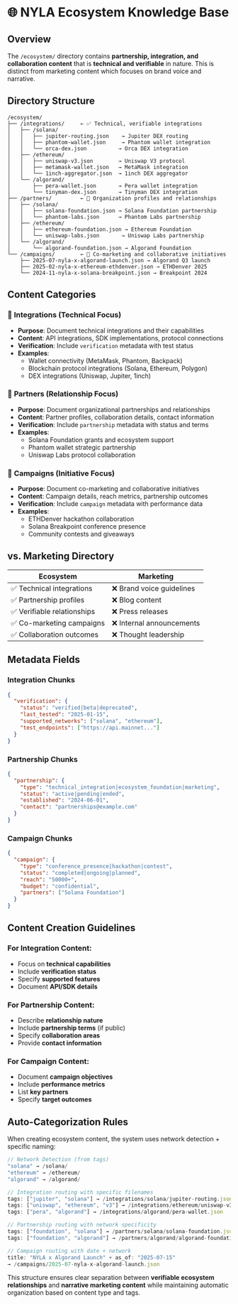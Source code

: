 # 🌐 NYLA Ecosystem Knowledge Base

## Overview

The `/ecosystem/` directory contains **partnership, integration, and collaboration content** that is **technical and verifiable** in nature. This is distinct from marketing content which focuses on brand voice and narrative.

## Directory Structure

```
/ecosystem/
├── /integrations/     ← ✅ Technical, verifiable integrations
│   ├── /solana/
│   │   ├── jupiter-routing.json    → Jupiter DEX routing
│   │   ├── phantom-wallet.json     → Phantom wallet integration
│   │   └── orca-dex.json          → Orca DEX integration
│   ├── /ethereum/
│   │   ├── uniswap-v3.json        → Uniswap V3 protocol
│   │   ├── metamask-wallet.json   → MetaMask integration
│   │   └── 1inch-aggregator.json  → 1inch DEX aggregator
│   └── /algorand/
│       ├── pera-wallet.json       → Pera wallet integration
│       └── tinyman-dex.json       → Tinyman DEX integration
├── /partners/         ← 🤝 Organization profiles and relationships  
│   ├── /solana/
│   │   ├── solana-foundation.json → Solana Foundation partnership
│   │   └── phantom-labs.json      → Phantom Labs partnership
│   ├── /ethereum/
│   │   ├── ethereum-foundation.json → Ethereum Foundation
│   │   └── uniswap-labs.json       → Uniswap Labs partnership
│   └── /algorand/
│       └── algorand-foundation.json → Algorand Foundation
└── /campaigns/        ← 📢 Co-marketing and collaborative initiatives
    ├── 2025-07-nyla-x-algorand-launch.json → Algorand Q3 launch
    ├── 2025-02-nyla-x-ethereum-ethdenver.json → ETHDenver 2025
    └── 2024-11-nyla-x-solana-breakpoint.json → Breakpoint 2024
```

## Content Categories

### 🔧 **Integrations** (Technical Focus)
- **Purpose**: Document technical integrations and their capabilities
- **Content**: API integrations, SDK implementations, protocol connections
- **Verification**: Include `verification` metadata with test status
- **Examples**: 
  - Wallet connectivity (MetaMask, Phantom, Backpack)
  - Blockchain protocol integrations (Solana, Ethereum, Polygon)
  - DEX integrations (Uniswap, Jupiter, 1inch)

### 🤝 **Partners** (Relationship Focus) 
- **Purpose**: Document organizational partnerships and relationships
- **Content**: Partner profiles, collaboration details, contact information
- **Verification**: Include `partnership` metadata with status and terms
- **Examples**:
  - Solana Foundation grants and ecosystem support
  - Phantom wallet strategic partnership
  - Uniswap Labs protocol collaboration

### 📢 **Campaigns** (Initiative Focus)
- **Purpose**: Document co-marketing and collaborative initiatives
- **Content**: Campaign details, reach metrics, partnership outcomes
- **Verification**: Include `campaign` metadata with performance data
- **Examples**:
  - ETHDenver hackathon collaboration
  - Solana Breakpoint conference presence
  - Community contests and giveaways

## vs. Marketing Directory

| **Ecosystem** | **Marketing** |
|---------------|---------------|
| ✅ Technical integrations | ❌ Brand voice guidelines |
| ✅ Partnership profiles | ❌ Blog content |
| ✅ Verifiable relationships | ❌ Press releases |
| ✅ Co-marketing campaigns | ❌ Internal announcements |
| ✅ Collaboration outcomes | ❌ Thought leadership |

## Metadata Fields

### Integration Chunks
```json
{
  "verification": {
    "status": "verified|beta|deprecated",
    "last_tested": "2025-01-15",
    "supported_networks": ["solana", "ethereum"],
    "test_endpoints": ["https://api.mainnet..."]
  }
}
```

### Partnership Chunks
```json
{
  "partnership": {
    "type": "technical_integration|ecosystem_foundation|marketing",
    "status": "active|pending|ended", 
    "established": "2024-06-01",
    "contact": "partnerships@example.com"
  }
}
```

### Campaign Chunks
```json
{
  "campaign": {
    "type": "conference_presence|hackathon|contest",
    "status": "completed|ongoing|planned",
    "reach": "50000+",
    "budget": "confidential",
    "partners": ["Solana Foundation"]
  }
}
```

## Content Creation Guidelines

### For Integration Content:
- Focus on **technical capabilities**
- Include **verification status**
- Specify **supported features**
- Document **API/SDK details**

### For Partnership Content:
- Describe **relationship nature**
- Include **partnership terms** (if public)
- Specify **collaboration areas**
- Provide **contact information**

### For Campaign Content:
- Document **campaign objectives**
- Include **performance metrics**
- List **key partners**
- Specify **target outcomes**

## Auto-Categorization Rules

When creating ecosystem content, the system uses network detection + specific naming:

```javascript
// Network Detection (from tags)
"solana" → /solana/
"ethereum" → /ethereum/  
"algorand" → /algorand/

// Integration routing with specific filenames
tags: ["jupiter", "solana"] → /integrations/solana/jupiter-routing.json
tags: ["uniswap", "ethereum", "v3"] → /integrations/ethereum/uniswap-v3.json
tags: ["pera", "algorand"] → /integrations/algorand/pera-wallet.json

// Partnership routing with network specificity
tags: ["foundation", "solana"] → /partners/solana/solana-foundation.json
tags: ["foundation", "algorand"] → /partners/algorand/algorand-foundation.json

// Campaign routing with date + network
title: "NYLA x Algorand Launch" + as_of: "2025-07-15"
→ /campaigns/2025-07-nyla-x-algorand-launch.json
```

This structure ensures clear separation between **verifiable ecosystem relationships** and **narrative marketing content** while maintaining automatic organization based on content type and tags.